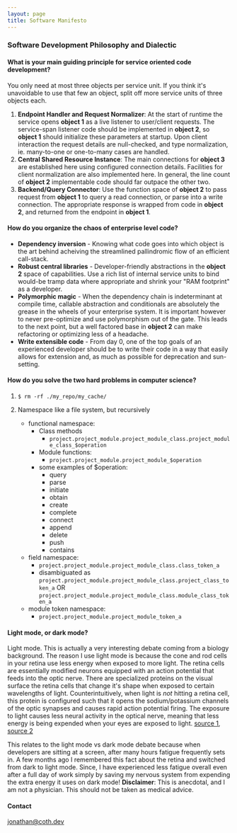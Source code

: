 ```yaml
---
layout: page
title: Software Manifesto
---
```


### Software Development Philosophy and Dialectic

#### What is your main guiding principle for service oriented code development?

You only need at most three objects per service unit. If you think it's unavoidable to use that few an object, split off more service units of three objects each.
1. **Endpoint Handler and Request Normalizer**: At the start of runtime the service opens **object 1** as a live listener to user/client requests. The service-span listener code should be implemented in **object 2**, so **object 1** should initialize these parameters at startup. Upon client interaction the request details are null-checked, and type normalization, ie. many-to-one or one-to-many cases are handled.
2. **Central Shared Resource Instance**: The main connections for **object 3** are established here using configured connection details. Facilities for client normalization are also implemented here. In general, the line count of **object 2** implementable code should far outpace the other two.
3. **Backend/Query Connector**: Use the function space of **object 2** to pass request from **object 1** to query a read connection, or parse into a write connection. The appropriate response is wrapped from code in **object 2**, and returned from the endpoint in **object 1**.

#### How do you organize the chaos of enterprise level code?

- **Dependency inversion** - Knowing what code goes into which object is the art behind acheiving the streamlined pallindromic flow of an efficient call-stack.
- **Robust central libraries** - Developer-friendly abstractions in the **object 2** space of capabilities. Use a rich list of internal service units to bind would-be tramp data where appropriate and shrink your "RAM footprint" as a developer.
- **Polymorphic magic** - When the dependency chain is indeterminant at compile time, callable abstraction and conditionals are absolutely the grease in the wheels of your enterprise system. It is important however to never pre-optimize and use polymorphism out of the gate. This leads to the next point, but a well factored base in **object 2** can make refactoring or optimizing less of a headache.
- **Write extensible code** - From day 0, one of the top goals of an experienced developer should be to write their code in a way that easily allows for extension and, as much as possible for deprecation and sun-setting.

#### How do you solve the two hard problems in computer science?

1. `$ rm -rf ./my_repo/my_cache/`

2. Namespace like a file system, but recursively

   - functional namespace:
      - Class methods
         - `project.project_module.project_module_class.project_module_class_$operation`
      - Module functions:
         -  `project.project_module.project_module_$operation`
      - some examples of $operation:
         - query
         - parse
         - initiate
         - obtain
         - create
         - complete
         - connect
         - append
         - delete
         - push
         - contains
   - field namespace:
      -   `project.project_module.project_module_class.class_token_a`
      -  disambiguated as  `project.project_module.project_module_class.project_class_token_a` OR `project.project_module.project_module_class.module_class_token_a`
   - module token namespace:
      -   `project.project_module.project_module_token_a`
    
#### Light mode, or dark mode?

Light mode. This is actually a very interesting debate coming from a biology background. The reason I use light mode is because the cone and rod cells in your retina use less energy when exposed to more light. The retina cells are essentially modified neurons equipped with an action potential that feeds into the optic nerve. There are specialized proteins on the visual surface the retina cells that change it's shape when exposed to certain wavelengths of light. Counterintuitively, when light is *not* hitting a retina cell, this protein is configured such that it opens the sodium/potassium channels of the optic synapses and causes rapid action potential firing. The exposure to light causes less neural activity in the optical nerve, meaning that less energy is being expended when your eyes are exposed to light. [source 1](https://www.ncbi.nlm.nih.gov/books/NBK10806), [source 2](https://en.wikipedia.org/wiki/Hyperpolarization_(biology))

This relates to the light mode vs dark mode debate because when developers are sitting at a screen, after many hours fatigue frequently sets in. A few months ago I remembered this fact about the retina and switched from dark to light mode. Since, I have experienced less fatigue overall even after a full day of work simply by saving my nervous system from expending the extra energy it uses on dark mode! **Disclaimer**: This is anecdotal, and I am not a physician. This should not be taken as medical advice.


#### Contact
jonathan@coth.dev
